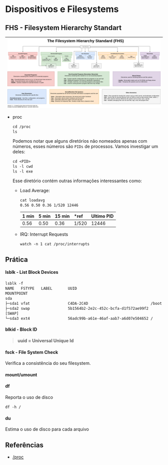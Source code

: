 # Dispositivos e Filesystems

<h2 id="fhs"> FHS - Filesystem Hierarchy Standart </h2>

| ![Filesystem Hierarchy Standart](fhs.png) |
|:--:| 

* proc

    ```
    cd /proc
    ls
    ```

    Podemos notar que alguns diretórios não nomeados apenas com números, esses números são `PIDs` de processos. Vamos investigar um deles:

    ```
    cd <PID>
    ls -l cwd
    ls -l exe
    ```

    Esse diretório contém outras informações interessantes como:

    - Load Average:
        ```
        cat loadavg
        0.56 0.50 0.36 1/520 12446
        ```
        | 1 min  | 5 min  | 15 min  | *ref  | Ultimo PID  |
        |---|---|---|---|---|
        | 0.56  | 0.50  | 0.36  | 1/520  | 12446  |

    - IRQ: Interrupt Requests

        ```
        watch -n 1 cat /proc/interrupts
        ```

<h2 id="pratica"> Prática </h2>

<h4 id="lsblk"> lsblk - List Block Devices </h4>

```
lsblk -f
NAME   FSTYPE   LABEL       UUID                                 MOUNTPOINT
sda
├─sda1 vfat                 C4DA-2C4D                            /boot
├─sda2 swap                 5b1564b2-2e2c-452c-bcfa-d1f572ae99f2 [SWAP]
└─sda3 ext4                 56adc99b-a61e-46af-aab7-a6d07e504652 /
```

<h4 id="lsblk"> blkid - Block ID </h4>

> **uuid = Universal Unique Id**

<h4 id="fsck"> fsck - File System Check</h4>

Verifica a consistência do seu filesystem.

<h4 id="mount-umount"> mount/umount </h4>

<h4 id="df"> df </h4>

Reporta o uso de disco

```
df -h /
```

<h4 id="du"> du </h4>

Estima o uso de disco para cada arquivo


## Referências

* [/proc](https://linux.die.net/man/5/proc)

